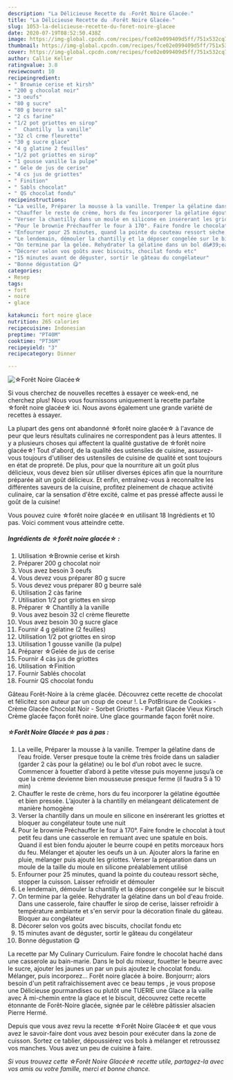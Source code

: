```yaml
---
description: "La Délicieuse Recette du ☆Forêt Noire Glacée☆"
title: "La Délicieuse Recette du ☆Forêt Noire Glacée☆"
slug: 1053-la-delicieuse-recette-du-foret-noire-glacee
date: 2020-07-19T08:52:50.438Z
image: https://img-global.cpcdn.com/recipes/fce02e099409d5ff/751x532cq70/☆foret-noire-glacee☆-photo-principale-de-la-recette.jpg
thumbnail: https://img-global.cpcdn.com/recipes/fce02e099409d5ff/751x532cq70/☆foret-noire-glacee☆-photo-principale-de-la-recette.jpg
cover: https://img-global.cpcdn.com/recipes/fce02e099409d5ff/751x532cq70/☆foret-noire-glacee☆-photo-principale-de-la-recette.jpg
author: Callie Keller
ratingvalue: 3.8
reviewcount: 10
recipeingredient:
- " Brownie cerise et kirsh"
- "200 g chocolat noir"
- "3 oeufs"
- "80 g sucre"
- "80 g beurre sal"
- "2 cs farine"
- "1/2 pot griottes en sirop"
- "  Chantilly  la vanille"
- "32 cl crme fleurette"
- "30 g sucre glace"
- "4 g glatine 2 feuilles"
- "1/2 pot griottes en sirop"
- "1 gousse vanille la pulpe"
- " Gele de jus de cerise"
- "4 cs jus de griottes"
- " Finition"
- " Sabls chocolat"
- " QS chocolat fondu"
recipeinstructions:
- "La veille, Préparer la mousse à la vanille. Tremper la gélatine dans de l’eau froide. Verser presque toute la crème très froide dans un saladier (garder 2 càs pour la gélatine) ou le bol d’un robot avec le sucre. Commencer à fouetter d’abord à petite vitesse puis moyenne jusqu’à ce que la crème devienne bien mousseuse presque ferme (il faudra 5 à 10 min)"
- "Chauffer le reste de crème, hors du feu incorporer la gélatine égouttée et bien pressée. L’ajouter à la chantilly en mélangeant délicatement de manière homogène"
- "Verser la chantilly dans un moule en silicone en insérerant les griottes et bloquer au congélateur toute une nuit"
- "Pour le brownie Préchauffer le four à 170°. Faire fondre le chocolat à tout petit feu dans une casserole en remuant avec une spatule en bois. Quand il est bien fondu ajouter le beurre coupé en petits morceaux hors du feu. Mélanger et ajouter les oeufs un à un. Ajouter alors la farine en pluie, mélanger puis ajouté les griottes. Verser la préparation dans un moule de la taille du moule en silicone préalablement utilisé"
- "Enfourner pour 25 minutes, quand la pointe du couteau ressort sèche, stopper la cuisson. Laisser refroidir et démouler"
- "Le lendemain, démouler la chantilly et la déposer congelée sur le biscuit"
- "On termine par la gelée. Rehydrater la gélatine dans un bol d&#39;eau froide. Dans une casserole, faire chauffer le sirop de cerise, laisser refroidir à température ambiante et s&#39;en servir pour la décoration finale du gâteau. Bloquer au congélateur"
- "Décorer selon vos goûts avec biscuits, chocilat fondu etc"
- "15 minutes avant de déguster, sortir le gâteau du congélateur"
- "Bonne dégustation 😋"
categories:
- Resep
tags:
- fort
- noire
- glace

katakunci: fort noire glace 
nutrition: 265 calories
recipecuisine: Indonesian
preptime: "PT40M"
cooktime: "PT36M"
recipeyield: "3"
recipecategory: Dinner

---
```



![☆Forêt Noire Glacée☆](https://img-global.cpcdn.com/recipes/fce02e099409d5ff/751x532cq70/☆foret-noire-glacee☆-photo-principale-de-la-recette.jpg)

Si vous cherchez de nouvelles recettes à essayer ce week-end, ne cherchez plus! Nous vous fournissons uniquement la recette parfaite ☆forêt noire glacée☆ ici. Nous avons également une grande variété de recettes à essayer.

La plupart des gens ont abandonné ☆forêt noire glacée☆ à l'avance de peur que leurs résultats culinaires ne correspondent pas à leurs attentes. Il y a plusieurs choses qui affectent la qualité gustative de ☆forêt noire glacée☆! Tout d'abord, de la qualité des ustensiles de cuisine, assurez-vous toujours d'utiliser des ustensiles de cuisine de qualité et sont toujours en état de propreté. De plus, pour que la nourriture ait un goût plus délicieux, vous devez bien sûr utiliser diverses épices afin que la nourriture préparée ait un goût délicieux. Et enfin, entraînez-vous à reconnaître les différentes saveurs de la cuisine, profitez pleinement de chaque activité culinaire, car la sensation d'être excité, calme et pas pressé affecte aussi le goût de la cuisine!

<!--inarticleads1-->

Vous pouvez cuire ☆forêt noire glacée☆ en utilisant 18 Ingrédients et 10 pas. Voici comment vous atteindre cette.

##### Ingrédients de ☆forêt noire glacée☆ :

1. Utilisation  ☆Brownie cerise et kirsh
1. Préparer 200 g chocolat noir
1. Vous avez besoin 3 oeufs
1. Vous devez vous préparer 80 g sucre
1. Vous devez vous préparer 80 g beurre salé
1. Utilisation 2 càs farine
1. Utilisation 1/2 pot griottes en sirop
1. Préparer  ☆ Chantilly à la vanille
1. Vous avez besoin 32 cl crème fleurette
1. Vous avez besoin 30 g sucre glace
1. Fournir 4 g gélatine (2 feuilles)
1. Utilisation 1/2 pot griottes en sirop
1. Utilisation 1 gousse vanille (la pulpe)
1. Préparer  ☆Gelée de jus de cerise
1. Fournir 4 càs jus de griottes
1. Utilisation  ☆Finition
1. Fournir  Sablés chocolat
1. Fournir  QS chocolat fondu


Gâteau Forêt-Noire à la crème glacée. Découvrez cette recette de chocolat et félicitez son auteur par un coup de coeur !. Le PotBrisure de Cookies - Crème Glacée Chocolat Noir - Sorbet Griottes - Parfait Glacée Vieux Kirsch Crème glacée façon forêt noire. Une glace gourmande façon forêt noire. 

<!--inarticleads2-->

##### ☆Forêt Noire Glacée☆ pas à pas :

1. La veille, Préparer la mousse à la vanille. Tremper la gélatine dans de l’eau froide. Verser presque toute la crème très froide dans un saladier (garder 2 càs pour la gélatine) ou le bol d’un robot avec le sucre. Commencer à fouetter d’abord à petite vitesse puis moyenne jusqu’à ce que la crème devienne bien mousseuse presque ferme (il faudra 5 à 10 min)
1. Chauffer le reste de crème, hors du feu incorporer la gélatine égouttée et bien pressée. L’ajouter à la chantilly en mélangeant délicatement de manière homogène
1. Verser la chantilly dans un moule en silicone en insérerant les griottes et bloquer au congélateur toute une nuit
1. Pour le brownie Préchauffer le four à 170°. Faire fondre le chocolat à tout petit feu dans une casserole en remuant avec une spatule en bois. Quand il est bien fondu ajouter le beurre coupé en petits morceaux hors du feu. Mélanger et ajouter les oeufs un à un. Ajouter alors la farine en pluie, mélanger puis ajouté les griottes. Verser la préparation dans un moule de la taille du moule en silicone préalablement utilisé
1. Enfourner pour 25 minutes, quand la pointe du couteau ressort sèche, stopper la cuisson. Laisser refroidir et démouler
1. Le lendemain, démouler la chantilly et la déposer congelée sur le biscuit
1. On termine par la gelée. Rehydrater la gélatine dans un bol d&#39;eau froide. Dans une casserole, faire chauffer le sirop de cerise, laisser refroidir à température ambiante et s&#39;en servir pour la décoration finale du gâteau. Bloquer au congélateur
1. Décorer selon vos goûts avec biscuits, chocilat fondu etc
1. 15 minutes avant de déguster, sortir le gâteau du congélateur
1. Bonne dégustation 😋


La recette par My Culinary Curriculum. Faire fondre le chocolat haché dans une casserole au bain-marie. Dans le bol du mixeur, fouetter le beurre avec le sucre, ajouter les jaunes un par un puis ajoutez le chocolat fondu. Mélanger, puis incorporez… Forêt noire glacée à boire. Bonjourrr; alors besoin d&#39;un petit rafraichissement avec ce beau temps , je vous propose une Délicieuse gourmandises ou plutôt une TUERIE une Glace a la vaille avec À mi-chemin entre la glace et le biscuit, découvrez cette recette étonnante de Forêt-Noire glacée, signée par le célèbre pâtissier alsacien Pierre Hermé. 

<!--inarticleads1-->

<p>
Depuis que vous avez revu la recette ☆Forêt Noire Glacée☆ et que vous avez le savoir-faire dont vous avez besoin pour exécuter dans la zone de cuisson. Sortez ce tablier, dépoussiérez vos bols à mélanger et retroussez vos manches. Vous avez un peu de cuisine à faire.
</p>

<p>
<i>Si vous trouvez cette ☆Forêt Noire Glacée☆ recette utile, partagez-la avec vos amis ou votre famille, merci et bonne chance.</i>
</p>

